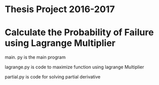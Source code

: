# Thesis Project 2016-2017

# Calculate the Probability of Failure using Lagrange Multiplier

main. py is the main program

lagrange.py is code to maximize function using lagrange Multiplier

partial.py is code for solving partial derivative
